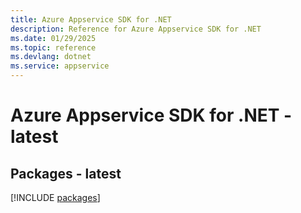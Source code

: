 ```yaml
---
title: Azure Appservice SDK for .NET
description: Reference for Azure Appservice SDK for .NET
ms.date: 01/29/2025
ms.topic: reference
ms.devlang: dotnet
ms.service: appservice
---
```

# Azure Appservice SDK for .NET - latest
## Packages - latest
[!INCLUDE [packages](appservice-index.md)]